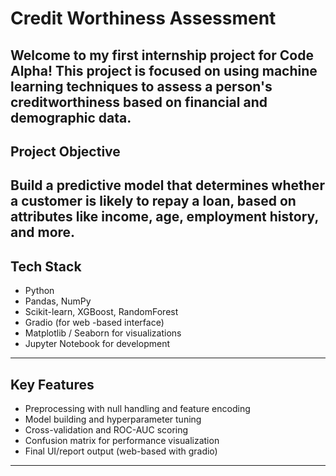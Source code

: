 # Credit Worthiness Assessment

Welcome to my first internship project for **Code Alpha**! This project is focused on using machine learning techniques to assess a person's creditworthiness based on financial and demographic data.
---

## Project Objective

Build a predictive model that determines whether a customer is likely to repay a loan, based on attributes like income, age, employment history, and more.
---

## Tech Stack

- Python   
- Pandas, NumPy  
- Scikit-learn, XGBoost, RandomForest  
- Gradio (for web -based interface)  
- Matplotlib / Seaborn for visualizations  
- Jupyter Notebook for development  
---

## Key Features

- Preprocessing with null handling and feature encoding  
- Model building and hyperparameter tuning  
- Cross-validation and ROC-AUC scoring  
- Confusion matrix for performance visualization  
- Final UI/report output (web-based with gradio)
---



